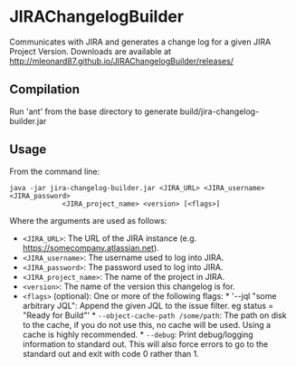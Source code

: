 JIRAChangelogBuilder
====================

Communicates with JIRA and generates a change log for a given JIRA Project Version.
Downloads are available at http://mleonard87.github.io/JIRAChangelogBuilder/releases/

Compilation
-----------

Run 'ant' from the base directory to generate build/jira-changelog-builder.jar

Usage
-----

From the command line:

    java -jar jira-changelog-builder.jar <JIRA_URL> <JIRA_username> <JIRA_password>
                 <JIRA_project_name> <version> [<flags>]
  
Where the arguments are used as follows:
  
  *  `<JIRA_URL>`: The URL of the JIRA instance (e.g. https://somecompany.atlassian.net).
  *  `<JIRA_username>`: The username used to log into JIRA.
  *  `<JIRA_password>`: The password used to log into JIRA.
  *  `<JIRA_project_name>`: The name of the project in JIRA.
  *  `<version>`: The name of the version this changelog is for.
  *  `<flags>` (optional): One or more of the following flags:
    * '--jql "some arbitrary JQL": Append the given JQL to the issue filter. eg status = "Ready for Build"'
    * `--object-cache-path /some/path`: The path on disk to the cache, if you do not use this, no cache will be used. Using a cache is highly recommended.
    * `--debug`: Print debug/logging information to standard out. This will also force errors to go to the standard out and exit with code 0 rather than 1.
